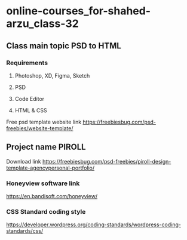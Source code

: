 # online-courses_for-shahed-arzu_class-32

## Class main topic PSD to HTML

### Requirements
 
 1. Photoshop, XD, Figma, Sketch

 2. PSD

 3. Code Editor

 4. HTML & CSS

 Free psd template website link 
 https://freebiesbug.com/psd-freebies/website-template/


 ## Project name PIROLL

 Download link https://freebiesbug.com/psd-freebies/piroll-design-template-agencypersonal-portfolio/


 ### Honeyview software link
 https://en.bandisoft.com/honeyview/


 ### CSS Standard coding style
 https://developer.wordpress.org/coding-standards/wordpress-coding-standards/css/